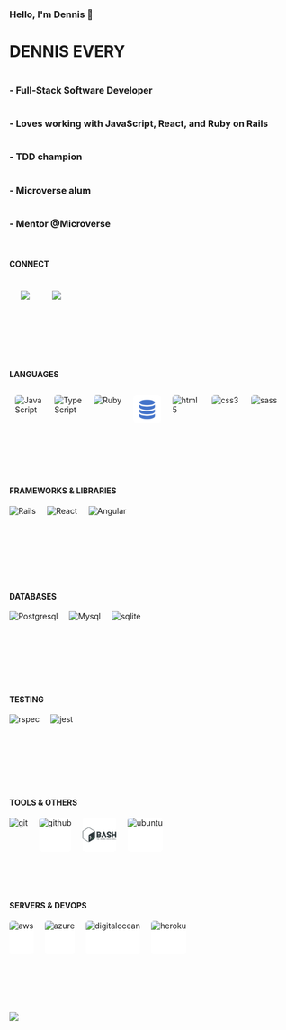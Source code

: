 ### Hello, I'm Dennis 👋

# DENNIS EVERY

<div style="display: flex; width: 100%; flex-direction: column; flex-wrap: wrap;">

### - Full-Stack Software Developer

### - Loves working with JavaScript, React, and Ruby on Rails

### - TDD champion

### - Microverse alum

### - Mentor @Microverse

</div>
<br>

#### CONNECT

<div style="display: flex; width: 100%;">
  <span>
    <a href="https://www.twitter.com/dennis_every">
      <img align="left" height="50px" style="margin:20px;" src="https://cdn.jsdelivr.net/gh/devicons/devicon/icons/twitter/twitter-original.svg" />
    </a>
  </span>  
  <span>
    <a href="https://linkedin.com/in/dennis-every">
      <img align="left" height="50px" style="margin:20px;" src="https://cdn.jsdelivr.net/gh/devicons/devicon/icons/linkedin/linkedin-original.svg" />
    </a>
  </span>
</div>  
<br><br><br>

#### LANGUAGES

<div style="display: flex; width: 100%;">

  <img align="left" alt="JavaScript" width="50px" style="border-radius:5px;margin:10px;" src="https://cdn.jsdelivr.net/gh/devicons/devicon/icons/javascript/javascript-original.svg"/>

  <img align="left" alt="TypeScript" width="50px" style="border-radius:5px;margin:10px;" src="https://cdn.jsdelivr.net/gh/devicons/devicon/icons/typescript/typescript-original.svg" />

  <img align="left" alt="Ruby" width="50px" style="border-radius:5px;margin:10px;" src="https://cdn.jsdelivr.net/gh/devicons/devicon/icons/ruby/ruby-original.svg"/>

  <img align="left" alt="Sql" width="50px" style="border-radius:5px;margin:10px;" src="https://raw.githubusercontent.com/github/explore/80688e429a7d4ef2fca1e82350fe8e3517d3494d/topics/sql/sql.png" />

  <img align="left" alt="html5" width="50px" style="border-radius:5px;margin:10px;" src="https://cdn.jsdelivr.net/gh/devicons/devicon/icons/html5/html5-original.svg" />

  <img align="left" alt="css3" width="50px" style="border-radius:5px;margin:10px;" src="https://cdn.jsdelivr.net/gh/devicons/devicon/icons/css3/css3-original.svg" />

  <img align="left" alt="sass" width="50px" style="border-radius:5px;margin:10px;" src="https://cdn.jsdelivr.net/gh/devicons/devicon/icons/sass/sass-original.svg" />

</div>

<br><br><br><br>

#### FRAMEWORKS & LIBRARIES

<div style="display: flex; width: 100%;">

  <img align="left" alt="Rails" height= "50px" style="margin-right:20px;" src="https://cdn.jsdelivr.net/gh/devicons/devicon/icons/rails/rails-plain-wordmark.svg" />

  <img align="left" alt="React" height= "50px" style="margin-right:20px;" src="https://cdn.jsdelivr.net/gh/devicons/devicon/icons/react/react-original-wordmark.svg" />

  <img align="left" alt="Angular" height= "50px" style="margin-right:20px;" src="https://cdn.jsdelivr.net/gh/devicons/devicon/icons/angularjs/angularjs-plain.svg" />

</div>

<br><br><br><br>

#### DATABASES

<div style="display: flex; width: 100%;">

  <img align="left" alt="Postgresql" height= "60px" style="margin-right:20px;" src="https://cdn.jsdelivr.net/gh/devicons/devicon/icons/postgresql/postgresql-original.svg" />

  <img align="left" alt="Mysql" height= "60px" style="margin-right:20px;" src="https://cdn.jsdelivr.net/gh/devicons/devicon/icons/mysql/mysql-original.svg" />

  <img align="left" alt="sqlite" style="margin-right:20px;"  height="60px" src="https://cdn.jsdelivr.net/gh/devicons/devicon/icons/sqlite/sqlite-original.svg" />

</div>  
<br><br><br><br>

#### TESTING

<div style="display: flex; width: 100%;">

  <img align="left" alt="rspec" style="margin-right:20px;"  height="60px" src="https://cdn.jsdelivr.net/gh/devicons/devicon/icons/rspec/rspec-original.svg" />

  <img align="left" alt="jest" style="margin-right:20px;"  height="60px" src="https://cdn.jsdelivr.net/gh/devicons/devicon/icons/jest/jest-plain.svg" />
            
</div>  
<br><br><br><br>

#### TOOLS & OTHERS

<div style="display: flex; width: 100%;">

  <img align="left" alt="git" style="margin-right:20px;" height="60px" src="https://cdn.jsdelivr.net/gh/devicons/devicon/icons/git/git-original.svg" />

  <img align="left" alt="github" style="background:#fff;border-radius:5px;margin-right:20px;" height="60px" src="https://github.githubassets.com/images/modules/logos_page/GitHub-Mark.png"/>

  <img align="left" alt="bash" style="margin-right:20px; background:#fff;border-radius:5px;" height="60px" src="https://raw.githubusercontent.com/github/explore/80688e429a7d4ef2fca1e82350fe8e3517d3494d/topics/bash/bash.png" />

  <img align="left" alt="ubuntu" style="margin-right:20px; background:#fff;border-radius:5px;" height="60px" src="https://cdn.jsdelivr.net/gh/devicons/devicon/icons/ubuntu/ubuntu-plain-wordmark.svg" />
          
          
</div>  
<br><br><br><br>

#### SERVERS & DEVOPS

<div style="display: flex; width: 100%;">
  <img align="left" alt="aws" style="margin-right:20px; background:#fff;border-radius:5px;" height="60px" src="https://cdn.jsdelivr.net/gh/devicons/devicon/icons/amazonwebservices/amazonwebservices-plain-wordmark.svg" />

  <img align="left" alt="azure" style="margin-right:20px; background:#fff;border-radius:5px;" height="60px" src="https://cdn.jsdelivr.net/gh/devicons/devicon/icons/azure/azure-original-wordmark.svg" />

  <img align="left" alt="digitalocean" style="margin-right:20px; background:#fff;border-radius:5px;" height="60px" src="https://cdn.jsdelivr.net/gh/devicons/devicon/icons/digitalocean/digitalocean-original.svg" />

  <img align="left" alt="heroku" style="margin-right:20px; background:#fff;border-radius:5px;" height="60px"  src="https://cdn.jsdelivr.net/gh/devicons/devicon/icons/heroku/heroku-original.svg" />
</div>  
<br><br><br><br><br><br>

<!------------------------------ My GitHub Stats ------------------------------>

<picture>
  <source 
    srcset="https://github-readme-stats-dennis-every.vercel.app/api?username=dennis-every&theme=radical&count_private=true&show_icons=true&theme=radical"
    media="(prefers-color-scheme: dark), (prefers-color-scheme: no-preference)"
  />
  <source
    srcset="https://github-readme-stats-dennis-every.vercel.app/api?username=dennis-every&theme=radical&count_private=true&show_icons=true"
    media="(prefers-color-scheme: dark), (prefers-color-scheme: no-preference)"
  />
  <img src="https://github-readme-stats-dennis-every.vercel.app/api?username=dennis-every&theme=radical&count_private=true&show_icons=true" media="(prefers-color-scheme: dark), (prefers-color-scheme: no-preference)" />
</picture>
